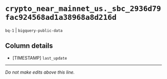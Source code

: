 # `crypto_near_mainnet_us._sbc_2936d79fac924568ad1a38968a8d216d`
`bq-1` | `bigquery-public-data`

## Column details
* [TIMESTAMP] `last_update`

-------------------------------------------------------------------------------
*Do not make edits above this line.*

